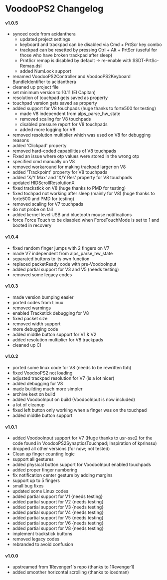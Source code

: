 VoodooPS2 Changelog
============================
#### v1.0.5
- synced code from acidanthera
    - updated project settings
    - keyboard and trackpad can be disabled via Cmd + PrtScr key combo
    - trackpad can be resetted by pressing Ctrl + Alt + PrtScr (useful for those who have broken trackpad after sleep)
    - PrntScr remap is disabled by default -> re-enable with SSDT-PrtSc-Remap.dsl
    - added NumLock support
- renamed VoodooPS2Controller and VoodooPS2Keyboard BundleIdentifier to acidanthera
- cleaned up project file
- set minimum version to 10.11 (El Capitan)
- resolution of touchpad gets saved as property
- touchpad version gets saved as property
- added support for V8 touchpads (huge thanks to forte500 for testing)
    - made V8 independent from alps_parse_hw_state
    - removed scaling for V8 touchpads
    - disabled pressure report for V8 touchpads
    - added more logging for V8
- removed resolution multiplier which was used on V8 for debugging reasons
- added 'Clickpad' property
- removed hard-coded capabilities of V8 touchpads
- Fixed an issue where otp values were stored in the wrong otp
- specified cmd manually on V8
- removed workaround for making trackpad larger on V8
- added 'Trackpoint' property for V8 touchpads
- added 'X/Y Max' and 'X/Y Res' property for V8 touchpads
- updated HIDScrollResolutionX
- fixed trackstick on V8 (huge thanks to PMD for testing)
- fixed tochpad not working after sleep (mainly for V8) (huge thanks to forte500 and PMD for testing)
- removed scaling for V7 touchpads
- do not probe on fail
- added kernel level USB and bluetooth mouse notifications
- force Force Touch to be disabled when ForceTouchMode is set to 1 and booted in recovery

#### v1.0.4
- fixed random finger jumps with 2 fingers on V7
- made V7 independent from alps_parse_hw_state
- separated buttons to its own function
- replaced packetReady code with pre-VoodooInput
- added partial support for V3 and V5 (needs testing)
- removed some legacy codes

#### v1.0.3
- made version bumping easier
- ported codes from Linux
- removed warnings
- enabled Trackstick debugging for V8
- fixed packet size
- removed width support
- more debugging code
- added middle button support for V1 & V2
- added resolution multiplier for V8 trackpads
- cleaned up CI

#### v1.0.2
- ported some linux code for V8 (needs to be rewritten tbh)
- fixed VoodooPS2 not loading
- adjusted trackpad resolution for V7 (is a lot nicer)
- added debugging for V8
- made building much more simpler
- archive kext on build
- added VoodooInput on build (VoodooInput is now included)
- a lot of cleanup
- fixed left button only working when a finger was on the touchpad
- added middle button support

#### v1.0.1
- added VoodooInput support for V7 (Huge thanks to usr-sse2 for the code found in VoodooPS2SynapticsTouchpad; Inspiration of kprinssu)
- dropped all other versions (for now; not tested)
- Clean up finger counting logic
- support all gestures
- added physical button support for VoodooInput enabled touchpads
- added proper finger numbering
- fix notification center gesture by adding margins
- support up to 5 fingers
- small bug fixes
- updated some Linux codes
- added partial support for V1 {needs testing}
- added partial support for V2 {needs testing}
- added partial support for V3 {needs testing}
- added partial support for V4 {needs testing}
- added partial support for V5 {needs testing}
- added partial support for V6 {needs testing}
- added partial support for V8 {needs testing}
- implement trackstick buttons
- removed legacy codes
- rebranded to avoid confusion

#### v1.0.0
- upstreamed from 1Revenger1's repo (thanks to 1Revenger1)
- added smoother horizontal scrolling (thanks to icedman)
